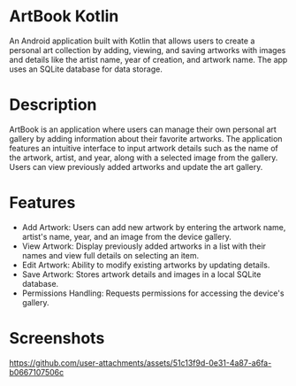 # ArtBook Kotlin

An Android application built with Kotlin that allows users to create a personal art collection by adding, viewing, and saving artworks with images and details like the artist name, year of creation, and artwork name. The app uses an SQLite database for data storage.

# Description

ArtBook is an application where users can manage their own personal art gallery by adding information about their favorite artworks. The application features an intuitive interface to input artwork details such as the name of the artwork, artist, and year, along with a selected image from the gallery. Users can view previously added artworks and update the art gallery.

# Features

- Add Artwork: Users can add new artwork by entering the artwork name, artist's name, year, and an image from the device gallery.
- View Artwork: Display previously added artworks in a list with their names and view full details on selecting an item.
- Edit Artwork: Ability to modify existing artworks by updating details.
- Save Artwork: Stores artwork details and images in a local SQLite database.
- Permissions Handling: Requests permissions for accessing the device's gallery.

# Screenshots



https://github.com/user-attachments/assets/51c13f9d-0e31-4a87-a6fa-b0667107506c

